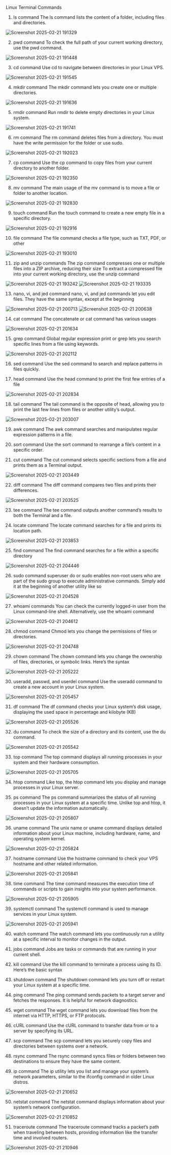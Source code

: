 Linux Terminal Commands

1. ls command
The ls command lists the content of a folder, including files and directories.

![Screenshot 2025-02-21 191329](https://github.com/user-attachments/assets/3cee1491-4227-4e44-a6c3-33a5ccc0a32a)

2. pwd command
To check the full path of your current working directory, use the pwd command.

![Screenshot 2025-02-21 191448](https://github.com/user-attachments/assets/198de36c-e343-41c4-b086-f281ed10d65c)

3. cd command
Use cd to navigate between directories in your Linux VPS.

![Screenshot 2025-02-21 191545](https://github.com/user-attachments/assets/a6af9a2c-6a74-434f-a9cf-20bccb9c5a71)

4. mkdir command
The mkdir command lets you create one or multiple directories.

![Screenshot 2025-02-21 191636](https://github.com/user-attachments/assets/3f756719-3b11-469b-a120-690e1840d7fe)

5. rmdir command
Run rmdir to delete empty directories in your Linux system.

![Screenshot 2025-02-21 191741](https://github.com/user-attachments/assets/6ed2be19-2ccd-4f65-9490-dff2b46d6f97)

6. rm command
The rm command deletes files from a directory. You must have the write permission for the folder or use sudo.

![Screenshot 2025-02-21 192023](https://github.com/user-attachments/assets/d10bf4d7-53bb-485d-ab73-70c6f2bdef68)

7. cp command
Use the cp command to copy files from your current directory to another folder.

![Screenshot 2025-02-21 192350](https://github.com/user-attachments/assets/321e88f6-d8a1-4774-a77c-cd412b3c1517)

8. mv command
The main usage of the mv command is to move a file or folder to another location.

![Screenshot 2025-02-21 192830](https://github.com/user-attachments/assets/4a14d4ee-7a0e-4db6-b102-be270fcb7fd0)

9. touch command
Run the touch command to create a new empty file in a specific directory.

![Screenshot 2025-02-21 192916](https://github.com/user-attachments/assets/06d560d3-e834-4736-85bb-bc2abfdeb7cb)

10. file command
The file command checks a file type, such as TXT, PDF, or other

![Screenshot 2025-02-21 193010](https://github.com/user-attachments/assets/27a62ae4-7ea9-49af-bfa5-a3a7586f3467)

11. zip and unzip commands
The zip command compresses one or multiple files into a ZIP archive, reducing their size
To extract a compressed file into your current working directory, use the unzip command

![Screenshot 2025-02-21 193242](https://github.com/user-attachments/assets/6f758bda-aea7-481c-b394-c2a6f846518f)
![Screenshot 2025-02-21 193335](https://github.com/user-attachments/assets/2750c8c7-2c98-4956-804d-55c2cc33268b)

13. nano, vi, and jed command
nano, vi, and jed commands let you edit files. They have the same syntax, except at the beginning

![Screenshot 2025-02-21 200713](https://github.com/user-attachments/assets/05f3fa14-fac3-4d50-b8ca-9577a7ffcf85)
![Screenshot 2025-02-21 200638](https://github.com/user-attachments/assets/77002b70-2693-44b1-9e64-4466ab779095)

14. cat command
The concatenate or cat command has various usages

![Screenshot 2025-02-21 201634](https://github.com/user-attachments/assets/142c2348-9703-499e-be4c-3d81258257de)

15. grep command
Global regular expression print or grep lets you search specific lines from a file using keywords.

![Screenshot 2025-02-21 202112](https://github.com/user-attachments/assets/448018dc-5bf0-4b6c-9f44-5afc77368ad6)

16. sed command
Use the sed command to search and replace patterns in files quickly.



17. head command
Use the head command to print the first few entries of a file

![Screenshot 2025-02-21 202834](https://github.com/user-attachments/assets/4f153520-c8cb-44eb-8fd0-53b6b157e514)

18. tail command
The tail command is the opposite of head, allowing you to print the last few lines from files or another utility’s output.

![Screenshot 2025-02-21 203007](https://github.com/user-attachments/assets/6a39da42-4312-4a6f-b862-53f443657ccb)

19. awk command
The awk command searches and manipulates regular expression patterns in a file.


20. sort command
Use the sort command to rearrange a file’s content in a specific order.


21. cut command
The cut command selects specific sections from a file and prints them as a Terminal output.

![Screenshot 2025-02-21 203449](https://github.com/user-attachments/assets/a8ec3190-1eba-4e13-8a23-3df2c7053ac5)

22. diff command
The diff command compares two files and prints their differences.

![Screenshot 2025-02-21 203525](https://github.com/user-attachments/assets/5e31bec4-d750-4c0e-8252-92d3cf738b64)


23. tee command
The tee command outputs another command’s results to both the Terminal and a file.



24. locate command
The locate command searches for a file and prints its location path.

![Screenshot 2025-02-21 203853](https://github.com/user-attachments/assets/8459ab30-2271-46f0-abed-ad2e4cc9a11f)

25. find command
The find command searches for a file within a specific directory

![Screenshot 2025-02-21 204446](https://github.com/user-attachments/assets/cd37fa1e-9959-4da0-8bdc-2e2814dce7ab)

26. sudo command
superuser do or sudo enables non-root users who are part of the sudo group to execute administrative commands. Simply add it at the beginning of another utility like so

![Screenshot 2025-02-21 204528](https://github.com/user-attachments/assets/fa25cc94-0446-434b-bb46-2f623048c13e)

27. whoami commands
You can check the currently logged-in user from the Linux command-line shell. Alternatively, use the whoami command

![Screenshot 2025-02-21 204612](https://github.com/user-attachments/assets/47e014ee-75d7-49d5-af54-cf7549bc67e3)

28. chmod command
Chmod lets you change the permissions of files or directories.

![Screenshot 2025-02-21 204748](https://github.com/user-attachments/assets/a9bd33bb-7409-488c-a736-5d6a56d0fcdc)

29. chown command
The chown command lets you change the ownership of files, directories, or symbolic links. Here’s the syntax

![Screenshot 2025-02-21 205222](https://github.com/user-attachments/assets/86efb9c4-140a-437c-824d-61669ee52da2)

30. useradd, passwd, and userdel command
Use the useradd command to create a new account in your Linux system.

![Screenshot 2025-02-21 205457](https://github.com/user-attachments/assets/ebdbb9f2-8445-465d-bbd7-3e42b2384580)

31. df command
The df command checks your Linux system’s disk usage, displaying the used space in percentage and kilobyte (KB)

![Screenshot 2025-02-21 205526](https://github.com/user-attachments/assets/633c38ac-f75e-4a03-98b7-89fc98a07297)

32. du command
To check the size of a directory and its content, use the du command.

![Screenshot 2025-02-21 205542](https://github.com/user-attachments/assets/ddc5a48d-e6db-4a4a-80aa-33ff097f0936)

33. top command
The top command displays all running processes in your system and their hardware consumption.

![Screenshot 2025-02-21 205705](https://github.com/user-attachments/assets/64f57fda-ee37-46e9-aec3-e4a8d5915bd1)

34. htop command
Like top, the htop command lets you display and manage processes in your Linux server.



35. ps command
The ps command summarizes the status of all running processes in your Linux system at a specific time. Unlike top and htop, it doesn’t update the information automatically.

![Screenshot 2025-02-21 205807](https://github.com/user-attachments/assets/d62d73c5-20a2-4fcd-b453-a71abee4c0e0)

36. uname command
The unix name or uname command displays detailed information about your Linux machine, including hardware, name, and operating system kernel.

![Screenshot 2025-02-21 205824](https://github.com/user-attachments/assets/004533ac-a4c1-4b73-8cdb-b23cc9ee8b1a)

37. hostname command
Use the hostname command to check your VPS hostname and other related information.

![Screenshot 2025-02-21 205841](https://github.com/user-attachments/assets/2199cc0f-aacc-409e-b8bb-d4d33c62ab24)

38. time command
The time command measures the execution time of commands or scripts to gain insights into your system performance.

![Screenshot 2025-02-21 205905](https://github.com/user-attachments/assets/e1ce3c32-274a-4e8a-9ed2-ebcb5d8c9e23)

39. systemctl command
The systemctl command is used to manage services in your Linux system.

![Screenshot 2025-02-21 205941](https://github.com/user-attachments/assets/6bff82c4-43f5-4732-a61e-4bcd023161c5)

40. watch command
The watch command lets you continuously run a utility at a specific interval to monitor changes in the output.


41. jobs command
Jobs are tasks or commands that are running in your current shell.


42. kill command
Use the kill command to terminate a process using its ID. Here’s the basic syntax



43. shutdown command
The shutdown command lets you turn off or restart your Linux system at a specific time.



44. ping command
The ping command sends packets to a target server and fetches the responses. It is helpful for network diagnostics.



46. wget command
The wget command lets you download files from the internet via HTTP, HTTPS, or FTP protocols.



46. cURL command
Use the cURL command to transfer data from or to a server by specifying its URL.



48. scp command
The scp command lets you securely copy files and directories between systems over a network.


48. rsync command
The rsync command syncs files or folders between two destinations to ensure they have the same content.



49. ip command
The ip utility lets you list and manage your system’s network parameters, similar to the ifconfig command in older Linux distros.

![Screenshot 2025-02-21 210652](https://github.com/user-attachments/assets/14621533-3d34-4e13-8618-8ca80ebd9e27)

50. netstat command
The netstat command displays information about your system’s network configuration.

![Screenshot 2025-02-21 210852](https://github.com/user-attachments/assets/8f9d895b-6e61-4aa6-b8d4-8b4ca2536250)

51. traceroute command
The traceroute command tracks a packet’s path when traveling between hosts, providing information like the transfer time and involved routers.

![Screenshot 2025-02-21 210946](https://github.com/user-attachments/assets/72b7f852-4431-4c94-b86d-13ac0358d7c8)

